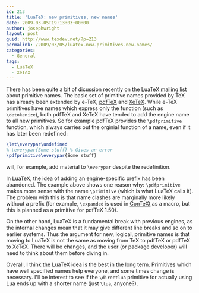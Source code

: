 ```yaml
---
id: 213
title: 'LuaTeX: new primitives, new names'
date: 2009-03-05T19:13:03+00:00
author: josephwright
layout: post
guid: http://www.texdev.net/?p=213
permalink: /2009/03/05/luatex-new-primitives-new-names/
categories:
  - General
tags:
  - LuaTeX
  - XeTeX
---
```

There has been quite a bit of dicussion recently on the [LuaTeX mailing list](https://tug.org/pipermail/luatex/) about primitive names.  The basic set of primitive names provided by TeX has already been extended by e-TeX, [pdfTeX](https://tug.org/applications/pdftex/) and [XeTeX](http://scripts.sil.org/cms/scripts/page.php?site_id=nrsi&amp;id=xetex). While e-TeX primitives have names which express only the function (such as `\detokenize`), both pdfTeX and XeTeX have tended to add the engine name to all new primitives. So for example pdfTeX provides the `\pdfprimitive` function, which always carries out the orginial function of a name, even if it has later been redefined:

```latex
\let\everypar\undefined
% \everypar{Some stuff} % Gives an error
\pdfprimitive\everypar{Some stuff}
```

will, for example, add material to `\everypar` despite the redefinition.

In [LuaTeX](http://www.luatex.org/), the idea of adding an engine-specific prefix has been abandoned. The example above shows one reason why: `\pdfprimitive` makes more sense with the name `\primitive` (which is what LuaTeX calls it). The problem with this is that name clashes are marginally more likely without a prefix (for example, `\expanded` is used in [ConTeXt](http://wiki.contextgarden.net/Main_Page) as a macro, but this is planned as a primitive for pdfTeX 1.50).

On the other hand, LuaTeX is a fundamental break with previous engines, as the internal changes mean that it may give different line breaks and so on to earlier systems. Thus the argument for new, logical, primitive names is that moving to LuaTeX is not the same as moving from TeX to pdfTeX or pdfTeX to XeTeX. There will be changes, and the user (or package developer) will need to think about them before diving in.

Overall, I think the LuaTeX idea is the best in the long term. Primitives which have well specified names help everyone, and some times change is necessary. I'll be interest to see if the `\directlua` primitive for actually using Lua ends up with a shorter name (just `\lua`, anyone?).
